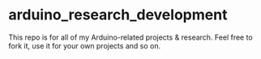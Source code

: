 # arduino_research_development
This repo is for all of my Arduino-related projects &amp; research. Feel free to fork it, use it for your own projects and so on.
